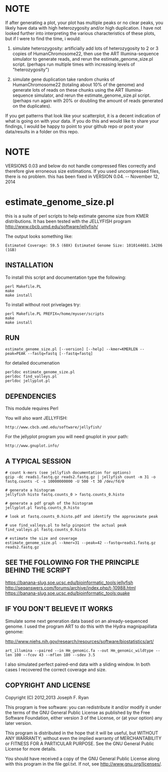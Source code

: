 NOTE
======
If after generating a plot, your plot has multiple peaks or no clear peaks, you likely have data with high heterozygosity and/or high duplication.  I have not looked further into interpreting the various characteristics of these plots, but if I were to find the time, i would:

1) simulate heterozygosity:
artificially add lots of heterozygosity to 2 or 3 copies of HumanChromosome22, then use the ART Illumina-sequence simulator to generate reads, and rerun the estimate_genome_size.pl script.  (perhaps run multiple times with increasing levels of "heterozygosity")

2) simulate gene duplication
take random chunks of HumanChromosome22 (totaling about 10% of the genome) and generate lots of reads on these chunks using the ART Illumina-sequence simulator, and rerun the estimate_genome_size.pl script.  (perhaps run again with 20% or doubling the amount of reads generated on the duplicates).

If you get patterns that look like your scatterplot, it is a decent indication of what is going on with your data.  If you do this and would like to share your findings, I would be happy to point to your github repo or post your data/results in a folder on this repo.

NOTE
======
VERSIONS 0.03 and below do not handle compressed files correctly and therefore give erroneous size estimations.  If you used uncompressed files, there is no problem.  this has been fixed in VERSION 0.04.  -- November 12, 2014

estimate_genome_size.pl
======

this is a suite of perl scripts to help estimate genome size from KMER distributions. It has been tested with the JELLYFISH program
http://www.cbcb.umd.edu/software/jellyfish/

The output looks something like:

    Estimated Coverage: 59.5 (60X) Estimated Genome Size: 1010144681.14286 (1GB) 

INSTALLATION
------------

To install this script and documentation type the following:

    perl Makefile.PL
    make
    make install

To install without root privelages try:

    perl Makefile.PL PREFIX=/home/myuser/scripts
    make
    make install

RUN
---

    estimate_genome_size.pl [--version] [--help] --kmer=KMERLEN --peak=PEAK --fastq=fastq [--fastq=fastq]

for detailed documenation

    perldoc estimate_genome_size.pl
    perldoc find_valleys.pl
    perldoc jellyplot.pl

DEPENDENCIES
------------

This module requires Perl

You will also want JELLYFISH:

    http://www.cbcb.umd.edu/software/jellyfish/

For the jellyplot program you will need gnuplot in your path:

    http://www.gnuplot.info/


A TYPICAL SESSION
------------

    # count k-mers (see jellyfish documentation for options)
    gzip -dc reads1.fastq.gz reads2.fastq.gz | jellyfish count -m 31 -o fastq.counts -C -s 10000000000 -U 500 -t 30 /dev/fd/0 
    
    # generate a histogram
    jellyfish histo fastq.counts_0 > fastq.counts_0.histo

    # generate a pdf graph of the histogram
    jellyplot.pl fastq.counts_0.histo

    # look at fastq.counts_0.histo.pdf and identify the approximate peak

    # use find_valleys.pl to help pinpoint the actual peak
    find_valleys.pl fastq.counts_0.histo

    # estimate the size and coverage
    estimate_genome_size.pl --kmer=31 --peak=42 --fastq=reads1.fastq.gz reads2.fastq.gz
    
SEE THE FOLLOWING FOR THE PRINCIPLE BEHIND THE SCRIPT
------------

https://banana-slug.soe.ucsc.edu/bioinformatic_tools:jellyfish
http://seqanswers.com/forums/archive/index.php/t-10988.html
https://banana-slug.soe.ucsc.edu/bioinformatic_tools:quake

IF YOU DON'T BELIEVE IT WORKS
------------

Simulate some next generation data based on an already-sequenced genome.
I used the program ART to do this with the Hydra magnipapillata genome:

http://www.niehs.nih.gov/research/resources/software/biostatistics/art/

    art_illumina --paired --in Hm_genomic.fa --out Hm_genomic_wildtype --len 100 --fcov 43 --mflen 180 --sdev 3.5
    
I also simulated perfect paired-end data with a sliding window. In both cases I recovered the correct coverage and size.

COPYRIGHT AND LICENSE
------------

Copyright (C) 2012,2013 Joseph F. Ryan

This program is free software: you can redistribute it and/or modify
it under the terms of the GNU General Public License as published by
the Free Software Foundation, either version 3 of the License, or
(at your option) any later version.

This program is distributed in the hope that it will be useful,
but WITHOUT ANY WARRANTY; without even the implied warranty of
MERCHANTABILITY or FITNESS FOR A PARTICULAR PURPOSE.  See the
GNU General Public License for more details.

You should have received a copy of the GNU General Public License
along with this program in the file gpl.txt.  If not, see
http://www.gnu.org/licenses/.

